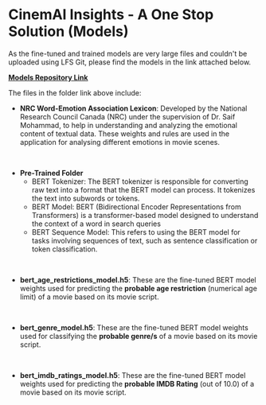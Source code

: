 # CinemAI Insights - A One Stop Solution (Models)

As the fine-tuned and trained models are very large files and couldn't be uploaded using LFS Git, please find the models in the link attached below.

**[Models Repository Link](https://1drv.ms/f/s!AqM-iZWYLD9iiMEmcCXRkrZWoTSUtQ?e=J1UXvK)** <br>

The files in the folder link above include:

+ **NRC Word-Emotion Association Lexicon**: Developed by the National Research Council Canada (NRC) under the supervision of Dr. Saif Mohammad, to help in understanding and analyzing the emotional content of textual data. These weights and rules are used in the application for analysing different emotions in movie scenes.

<br>

+ **Pre-Trained Folder**  
  + BERT Tokenizer: The BERT tokenizer is responsible for converting raw text into a format that the BERT model can process. It tokenizes the text into subwords or tokens.
  + BERT Model: BERT (Bidirectional Encoder Representations from Transformers) is a transformer-based model designed to understand the context of a word in search queries
  + BERT Sequence Model: This refers to using the BERT model for tasks involving sequences of text, such as sentence classification or token classification.

<br>

+ **bert_age_restrictions_model.h5**: These are the fine-tuned BERT model weights used for predicting the **probable age restriction** (numerical age limit) of a movie based on its movie script.

<br>

+ **bert_genre_model.h5**: These are the fine-tuned BERT model weights used for classifying the **probable genre/s** of a movie based on its movie script.

<br>

+ **bert_imdb_ratings_model.h5**: These are the fine-tuned BERT model weights used for predicting the **probable IMDB Rating** (out of 10.0) of a movie based on its movie script.

